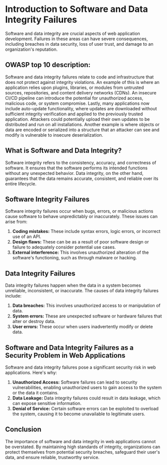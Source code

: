 # Introduction to Software and Data Integrity Failures

Software and data integrity are crucial aspects of web application development. Failures in these areas can have severe consequences, including breaches in data security, loss of user trust, and damage to an organization's reputation.

## OWASP top 10 description:

Software and data integrity failures relate to code and infrastructure that does not protect against integrity violations. An example of this is where an application relies upon plugins, libraries, or modules from untrusted sources, repositories, and content delivery networks (CDNs). An insecure CI/CD pipeline can introduce the potential for unauthorized access, malicious code, or system compromise. Lastly, many applications now include auto-update functionality, where updates are downloaded without sufficient integrity verification and applied to the previously trusted application. Attackers could potentially upload their own updates to be distributed and run on all installations. Another example is where objects or data are encoded or serialized into a structure that an attacker can see and modify is vulnerable to insecure deserialization.

## What is Software and Data Integrity?

Software integrity refers to the consistency, accuracy, and correctness of software. It ensures that the software performs its intended functions without any unexpected behavior. Data integrity, on the other hand, guarantees that the data remains accurate, consistent, and reliable over its entire lifecycle.

## Software Integrity Failures

Software integrity failures occur when bugs, errors, or malicious actions cause software to behave unpredictably or inaccurately. These issues can arise from:

1. **Coding mistakes:** These include syntax errors, logic errors, or incorrect use of an API.
2. **Design flaws:** These can be as a result of poor software design or failure to adequately consider potential use cases.
3. **External interference:** This involves unauthorized alteration of the software's functioning, such as through malware or hacking.

## Data Integrity Failures

Data integrity failures happen when the data in a system becomes unreliable, inconsistent, or inaccurate. The causes of data integrity failures include:

1. **Data breaches:** This involves unauthorized access to or manipulation of data.
2. **System errors:** These are unexpected software or hardware failures that alter or destroy data.
3. **User errors:** These occur when users inadvertently modify or delete data.

## Software and Data Integrity Failures as a Security Problem in Web Applications

Software and data integrity failures pose a significant security risk in web applications. Here's why:

1. **Unauthorized Access:** Software failures can lead to security vulnerabilities, enabling unauthorized users to gain access to the system or the data it contains.
2. **Data Leakage:** Data integrity failures could result in data leakage, which can expose sensitive information.
3. **Denial of Service:** Certain software errors can be exploited to overload the system, causing it to become unavailable to legitimate users.

## Conclusion

The importance of software and data integrity in web applications cannot be overstated. By maintaining high standards of integrity, organizations can protect themselves from potential security breaches, safeguard their user's data, and ensure reliable, trustworthy service.